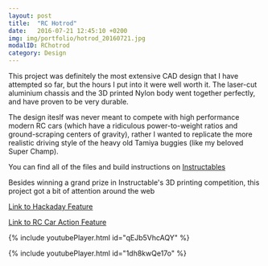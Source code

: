 ```yaml
---
layout: post
title:  "RC Hotrod"
date:   2016-07-21 12:45:10 +0200
img: img/portfolio/hotrod_20160721.jpg
modalID: RChotrod
category: Design
---
```

This project was definitely the most extensive CAD design that I have attempted so far, but the hours I put into it were well worth it. The laser-cut aluminium chassis and the 3D printed Nylon body went together perfectly, and have proven to be very durable.

The design iteslf was never meant to compete with high performance modern RC cars (which have a ridiculous power-to-weight ratios and ground-scraping centers of gravity), rather I wanted to replicate the more realistic driving style of the heavy old Tamiya buggies (like my beloved Super Champ).

You can find all of the files and build instructions on [Instructables](http://www.instructables.com/id/Scratch-Build-an-RC-Car-With-CAD-and-Rapid-Prototy/)

Besides winning a grand prize in Instructable's 3D printing competition, this project got a bit of attention around the web

[Link to Hackaday Feature](http://hackaday.com/2016/07/04/rc-hot-rod-built-completely-from-scratch/)

[Link to RC Car Action Feature](http://www.rccaraction.com/blog/2016/07/06/custom-3d-printed-hot-rod-readers-ride/)

{% include youtubePlayer.html id="qEJb5VhcAQY" %}

{% include youtubePlayer.html id="1dh8kwQe17o" %}